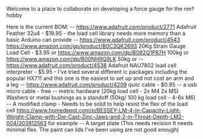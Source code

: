 Welcome to a place to collaborate on developing a force gauge for the nerf hobby



Here is the current BOM:
-- https://www.adafruit.com/product/2771  Adafruit Feather 32u4 - $19.95 - the load cell library needs more memory than a basic Arduino can provide
-- https://www.adafruit.com/product/4543 https://www.amazon.com/gp/product/B0C3QK2693 20Kg Strain Gauge Load Cell - $3.95 or https://www.amazon.com/dp/B082Q1P87H 100kg or https://www.amazon.com/dp/B00NH9Q9LK 50kg or 
-- https://www.adafruit.com/product/4538 Adafruit NAU7802 load cell interpreter - $5.95 - I've tried several different ic packages including the popular HX711 and this one is the easiest to set up and not cost an arm and a leg 
-- https://www.adafruit.com/product/4209 quiic cable - $0.95
-- a usb micro cable - free
-- metric hardware (20kg load cell - 2x M4 2x M5) Washers or metal bushings as a standoff (50kg/ 100 kg load cell - 4-6x M6)
-- A modified clamp - Needs to be solid to help resist the flex of the load cell https://www.homedepot.com/p/BESSEY-LM-4-in-Capacity-Light-Weight-Clamp-with-Die-Cast-Zinc-Jaws-and-2-in-Throat-Depth-LM2-004/303812563 for example
-- A target plate (This needs revision It needs minimal flex. The paint can lids I've been using are not good enough) 
